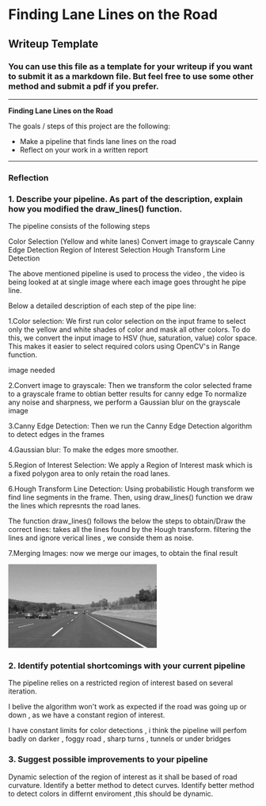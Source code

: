 # **Finding Lane Lines on the Road** 

## Writeup Template

### You can use this file as a template for your writeup if you want to submit it as a markdown file. But feel free to use some other method and submit a pdf if you prefer.

---

**Finding Lane Lines on the Road**

The goals / steps of this project are the following:
* Make a pipeline that finds lane lines on the road
* Reflect on your work in a written report


[//]: # (Image References)

[image1]: ./examples/grayscale.jpg "Grayscale"

---

### Reflection

### 1. Describe your pipeline. As part of the description, explain how you modified the draw_lines() function.

The pipeline consists of the following steps

Color Selection (Yellow and white lanes)
Convert image to grayscale
Canny Edge Detection
Region of Interest Selection
Hough Transform Line Detection 

The above mentioned pipeline is used to process the video , the video is being looked at at single image where each image goes throught he pipe line.

Below a detailed description of each step of the pipe line:

1.Color selection:
We first run color selection on the input frame to select only the yellow and white shades of color and mask all other colors. To do this, we convert the input image to HSV (hue, saturation, value) color space. This makes it easier to select required colors using OpenCV's in Range function.

image  needed

2.Convert image to grayscale:
Then we transform the color selected frame to a grayscale frame to obtian better results for canny edge To normalize any noise and sharpness, we perform a Gaussian blur on the grayscale image

3.Canny Edge Detection:
Then we run the Canny Edge Detection algorithm to detect edges in the frames

4.Gaussian blur:
To make the edges more smoother.


5.Region of Interest Selection:
We apply a Region of Interest mask which is a fixed polygon area to only retain the road lanes.



6.Hough Transform Line Detection:
Using probabilistic Hough transform we find line segments in the frame. Then, using draw_lines() function we draw the lines which represnts the road lanes.



The function draw_lines() follows the below the steps to obtain/Draw the correct lines:
takes all the lines found by the Hough transform.
filtering the lines and ignore verical lines , we conside them as noise.


7.Merging Images:
now we merge our images, to obtain the final result


![alt text][image1]


### 2. Identify potential shortcomings with your current pipeline


The pipeline relies on a restricted region of interest based on several iteration.

I belive the algorithm won't work as expected if the road was going up or down , as we have a constant region of interest.

I have constant limits for color detections , i think the pipeline will perfom badly on darker , foggy road , sharp turns , tunnels or under bridges


### 3. Suggest possible improvements to your pipeline

Dynamic selection of the region of interest as it shall be based of road curvature.
Identify a better method to detect curves.
Identify better method to detect colors in differnt enviroment ,this should be dynamic.
